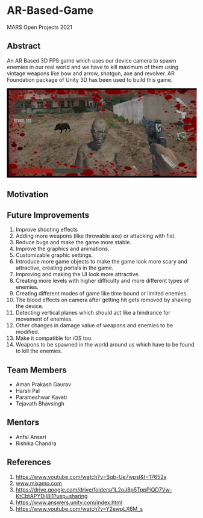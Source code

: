 # AR-Based-Game
MARS Open Projects 2021
## Abstract
An AR Based 3D FPS game which uses our device camera to spawn enemies in our real world and we have to kill maximum of them using vintage weapons like bow and arrow, shotgun, axe and revolver. AR Foundation package of Unity 3D has been used to build this game.

![Gameplay Image!](/Images/Cannibal-Boar-Enemies.jpeg "Enemies")

## Motivation


## Future Improvements
1. Improve shooting effects 
2. Adding more weapons (like throwable axe) or attacking with fist.
3. Reduce bugs and make the game more stable.
4. Improve the graphics and animations.
5. Customizable graphic settings.
6. Introduce more game objects to make the game look more scary and attractive, creating portals in the game.
7. Improving and making the UI look more attractive.
8. Creating more levels with higher difficulty and more different types of enemies.
9. Creating different modes of game like time bound or limited enemies.
10. The blood effects on camera after getting hit gets removed by shaking the device.
11. Detecting vertical planes which should act like a hindrance for movement of enemies.
12. Other changes in damage value of weapons and enemies to be modified.
13. Make it compatible for iOS too.
14. Weapons to be spawned in the world around us which have to be found to kill the enemies.

## Team Members
- Aman Prakash Gaurav
- Harsh Pal
- Parameshwar Kaveti
- Tejavath Bhavsingh

## Mentors
- Anfal Ansari
- Rishika Chandra

## References
1. https://www.youtube.com/watch?v=Sqb-Ue7wpsI&t=17652s
2. www.mixamo.com
3. https://drive.google.com/drive/folders/1L2oJ8p5TppPiQD7Vw-KtCbtAPYDjI8l1?usp=sharing
4. https://www.answers.unity.com/index.html
5. https://www.youtube.com/watch?v=Y2ewpLX6M_s
